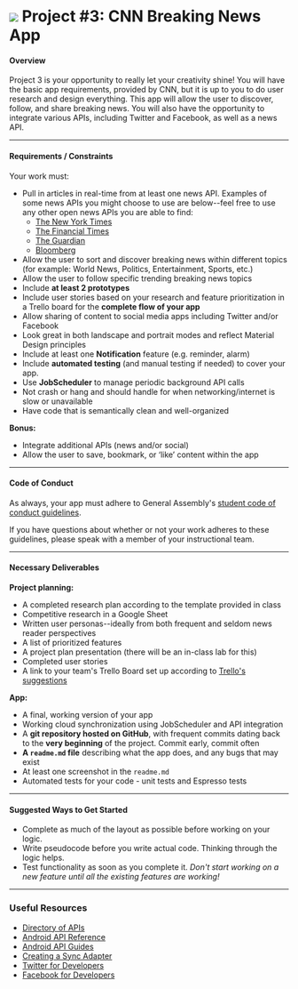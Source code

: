 # ![](https://ga-dash.s3.amazonaws.com/production/assets/logo-9f88ae6c9c3871690e33280fcf557f33.png) Project #3: CNN Breaking News App

#### Overview

Project 3 is your opportunity to really let your creativity shine! You will have the basic app requirements, provided by CNN, but it is up to you to do user research and design everything. This app will allow the user to discover, follow, and share breaking news. You will also have the opportunity to integrate various APIs, including Twitter and Facebook, as well as a news API.

---

#### Requirements / Constraints

Your work must:

- Pull in articles in real-time from at least one news API. Examples of some news APIs you might choose to use are below--feel free to use any other open news APIs you are able to find:
    - [The New York Times](http://developer.nytimes.com/)
    - [The Financial Times](https://developer.ft.com/docs)
    - [The Guardian](http://open-platform.theguardian.com/access/)
    - [Bloomberg](http://www.bloomberglabs.com/api/)
- Allow the user to sort and discover breaking news within different topics (for example: World News, Politics, Entertainment, Sports, etc.)
- Allow the user to follow specific trending breaking news topics
- Include **at least 2 prototypes**
- Include user stories based on your research and feature prioritization in a Trello board for the **complete flow of your app**
- Allow sharing of content to social media apps including Twitter and/or Facebook
- Look great in both landscape and portrait modes and reflect Material Design principles
- Include at least one **Notification** feature (e.g. reminder, alarm)
- Include **automated testing** (and manual testing if needed) to cover your app.
- Use **JobScheduler** to manage periodic background API calls
- Not crash or hang and should handle for when networking/internet is slow or unavailable
- Have code that is semantically clean and well-organized

**Bonus:**

- Integrate additional APIs (news and/or social)
- Allow the user to save, bookmark, or ‘like’ content within the app

---

#### Code of Conduct

As always, your app must adhere to General Assembly's [student code of conduct guidelines](https://ga-adi.gitbooks.io/adi-oreo/content/markdown/code-of-conduct.html).

If you have questions about whether or not your work adheres to these guidelines, please speak with a member of your instructional team.

---

#### Necessary Deliverables

**Project planning:**
- A completed research plan according to the template provided in class
- Competitive research in a Google Sheet
- Written user personas--ideally from both frequent and seldom news reader perspectives
- A list of prioritized features
- A project plan presentation (there will be an in-class lab for this)
- Completed user stories
- A link to your team's Trello Board set up according to [Trello's suggestions](http://buildbettersoftware.com/with-trello/)

**App:**
- A final, working version of your app
- Working cloud synchronization using JobScheduler and API integration
- A **git repository hosted on GitHub**, with frequent commits dating back to the **very beginning** of the project. Commit early, commit often
- **A `readme.md` file** describing what the app does, and any bugs that may exist
- At least one screenshot in the `readme.md`
- Automated tests for your code - unit tests and Espresso tests

---

#### Suggested Ways to Get Started

- Complete as much of the layout as possible before working on your logic.
- Write pseudocode before you write actual code. Thinking through the logic helps.
- Test functionality as soon as you complete it. *Don't start working on a new feature until all the existing features are working!*

---

### Useful Resources

- [Directory of APIs](http://www.programmableweb.com/apis/directory)
- [Android API Reference](http://developer.android.com/reference/packages.html)
- [Android API Guides](http://developer.android.com/guide/index.html)
- [Creating a Sync Adapter](http://developer.android.com/training/sync-adapters/creating-sync-adapter.html)
- [Twitter for Developers](https://dev.twitter.com/)
- [Facebook for Developers](https://developers.facebook.com/)
